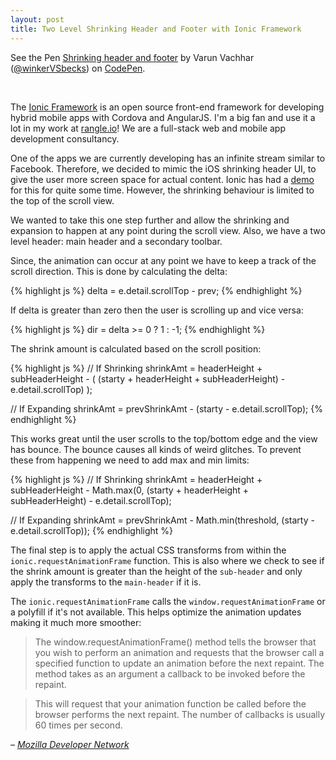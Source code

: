 ```yaml
---
layout: post
title: Two Level Shrinking Header and Footer with Ionic Framework
---
```


<p data-height="600" data-theme-id="7569" data-slug-hash="ptvqJ" data-default-tab="result" class='codepen'>See the Pen <a href='http://codepen.io/winkerVSbecks/pen/ptvqJ/'>Shrinking header and footer</a> by Varun Vachhar (<a href='http://codepen.io/winkerVSbecks'>@winkerVSbecks</a>) on <a href='http://codepen.io'>CodePen</a>.</p>
<script async src="//codepen.io/assets/embed/ei.js"></script>

<br/>

The [Ionic Framework](http://ionicframework.com/) is an open source front-end framework for developing hybrid mobile apps with Cordova and AngularJS. I'm a big fan and use it a lot in my work at [rangle.io](http://rangle.io)! We are a full-stack web and mobile app development consultancy.

One of the apps we are currently developing has an infinite stream similar to Facebook. Therefore, we decided to mimic the iOS shrinking header UI, to give the user more screen space for actual content. Ionic has had a [demo](http://codepen.io/ionic/pen/hIzFp) for this for quite some time. However, the shrinking behaviour is limited to the top of the scroll view.

We wanted to take this one step further and allow the shrinking and expansion to happen at any point during the scroll view. Also, we have a two level header: main header and a secondary toolbar.

Since, the animation can occur at any point we have to keep a track of the scroll direction. This is done by calculating the delta:

{% highlight js %}
delta = e.detail.scrollTop - prev;
{% endhighlight %}

If delta is greater than zero then the user is scrolling up and vice versa:

{% highlight js %}
dir = delta >= 0 ? 1 : -1;
{% endhighlight %}

The shrink amount is calculated based on the scroll position:

{% highlight js %}
// If Shrinking
shrinkAmt = headerHeight + subHeaderHeight - ( (starty + headerHeight + subHeaderHeight) - e.detail.scrollTop) );

// If Expanding
shrinkAmt = prevShrinkAmt - (starty - e.detail.scrollTop);
{% endhighlight %}

This works great until the user scrolls to the top/bottom edge and the view has bounce. The bounce causes all kinds of weird glitches. To prevent these from happening we need to add max and min limits:

{% highlight js %}
// If Shrinking
shrinkAmt = headerHeight + subHeaderHeight - Math.max(0, (starty + headerHeight + subHeaderHeight) - e.detail.scrollTop);

// If Expanding
shrinkAmt = prevShrinkAmt - Math.min(threshold, (starty - e.detail.scrollTop));
{% endhighlight %}

The final step is to apply the actual CSS transforms from within the `ionic.requestAnimationFrame` function. This is also where we check to see if the shrink amount is greater than the height of the `sub-header` and only apply the transforms to the `main-header` if it is.

The `ionic.requestAnimationFrame` calls the `window.requestAnimationFrame` or a polyfill if it's not available. This helps optimize the animation updates making it much more smoother:

> The window.requestAnimationFrame() method tells the browser that you wish to perform an animation and requests that the browser call a specified function to update an animation before the next repaint. The method takes as an argument a callback to be invoked before the repaint.

> This will request that your animation function be called before the browser performs the next repaint. The number of callbacks is usually 60 times per second.

<cite>&ndash; <a href="https://developer.mozilla.org/en/docs/Web/API/window.requestAnimationFrame">Mozilla Developer Network</a></cite>
